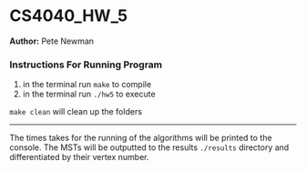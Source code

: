 # CS4040_HW_5
**Author:** Pete Newman

### Instructions For Running Program
1. in the terminal run `make` to compile
2. in the terminal run `./hw5` to execute

`make clean` will clean up the folders

---
The times takes for the running of the algorithms will be printed to the console.
The MSTs will be outputted to the results `./results` directory and differentiated by their vertex number.
